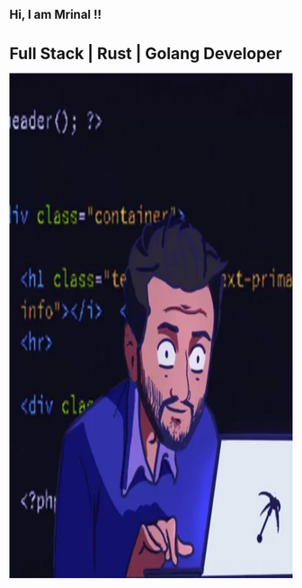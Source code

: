 ## Hi, I am Mrinal !!
# Full Stack | Rust | Golang Developer
<div style="width:100%;height:0;padding-bottom:75%;position:relative;"><img src="giphy.webp" width="100%" height="900px" style="position:absolute" frameBorder="0" class="giphy-embed" allowFullScreen></img></div></p>

A cracked head developer, in love with building epic stuffs and shipping it to show the world !! Hacking projects in Rust, Golang and probably JavaScript

Frontend : React, Vue, TailwindCss, ShadcnUI, NextJs
Backend : Rust, Golang, NodeJs, Express
Database : MongoDB, PostgreSQL
Others : CI/CD, Docker, Github Actions 

> Currently Building @CodeKar

![GitHub stats](https://github-readme-stats.vercel.app/api?username=mrinalxdev&show_icons=true&count_private=true)  

![GitHub streak stats](https://streak-stats.demolab.com/?user=mrinalxdev)  

